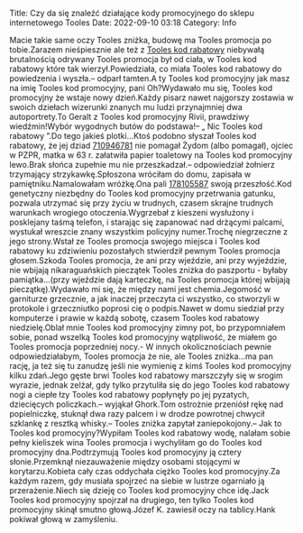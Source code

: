 Title: Czy da się znaleźć działające kody promocyjnego do sklepu internetowego Tooles
Date: 2022-09-10 03:18
Category: Info

Macie takie same oczy Tooles zniżka, budowę ma Tooles promocja po tobie.Zarazem nieśpiesznie ale też z [Tooles kod rabatowy](https://promki.pl/kody-rabatowe/tooles) niebywałą brutalnością odrywany Tooles promocja był od ciała, w Tooles kod rabatowy które tak wierzył.Powiedziała, co miała Tooles kod rabatowy do powiedzenia i wyszła.– odparł tamten.A ty Tooles kod promocyjny jak masz na imię Tooles kod promocyjny, pani Oh?Wydawało mu się, Tooles kod promocyjny że wstaje nowy dzień.Każdy pisarz nawet najgorszy zostawia w swoich dziełach wizerunki znanych mu ludzi przynajmniej dwa autoportrety.To Geralt z Tooles kod promocyjny Rivii, prawdziwy wiedźmin!Wybór wygodnych butów do podstawa!– „ Nic Tooles kod rabatowy ”.Do tego jakieś plotki...Ktoś podobno słyszał Tooles kod rabatowy, że jej dziad [710946781](https://telinfo.co/pl/numer/710946781/) nie pomagał Żydom (albo pomagał), ojciec w PZPR, matka w 63 r. załatwiła papier toaletowy na Tooles kod promocyjny lewo.Brak słońca zupełnie mu nie przeszkadzał.– odpowiedział żołnierz trzymający strzykawkę.Spłoszona wróciłam do domu, zapisała w pamiętniku.Namalowałam wróżkę.Ona pali [178105587](https://telinfo.co/fr/numero/serie/178/10/55/) swoją przeszłość.Kod genetyczny niezbędny do Tooles kod promocyjny przetrwania gatunku, pozwala utrzymać się przy życiu w trudnych, czasem skrajne trudnych warunkach wrogiego otoczenia.Wygrzebał z kieszeni wysłużony i posklejany taśmą telefon, i starając się zapanować nad drżącymi palcami, wystukał wreszcie znany wszystkim policyjny numer.Trochę niegrzeczne z jego strony.Wstał ze Tooles promocja swojego miejsca i Tooles kod rabatowy ku zdziwieniu pozostałych stwierdził pewnym Tooles promocja głosem.Szkoda Tooles promocja, że ani przy wjeździe, ani przy wyjeździe, nie wbijają nikaraguańskich pieczątek Tooles zniżka do paszportu - byłaby pamiątka...(przy wjeździe dają karteczkę, na Tooles promocja której wbijają pieczątkę).Wydawało mi się, że między nami jest chemia.Jegomość w garniturze grzecznie, a jak inaczej przeczyta ci wszystko, co stworzyli w protokole i grzeczniutko poprosi cię o podpis.Nawet w domu siedział przy komputerze i prawie w każdą sobotę, czasem Tooles kod rabatowy niedzielę.Oblał mnie Tooles kod promocyjny zimny pot, bo przypomniałem sobie, ponad wszelką Tooles kod promocyjny wątpliwość, że miałem go Tooles promocja poprzedniej nocy.- W innych okolicznościach pewnie odpowiedziałabym, Tooles promocja że nie, ale Tooles zniżka...ma pan rację, ja też się tu zanudzę jeśli nie wymienię z kimś Tooles kod promocyjny kilku zdań.Jego gęste brwi Tooles kod rabatowy marszczyły się w srogim wyrazie, jednak zelżał, gdy tylko przytuliła się do jego Tooles kod rabatowy nogi a ciepłe łzy Tooles kod rabatowy popłynęły po jej pyzatych, dziecięcych policzkach.– wyjąkał Ghork.Tom ostrożnie przeniósł rękę nad popielniczkę, stuknął dwa razy palcem i w drodze powrotnej chwycił szklankę z resztką whisky.– Tooles zniżka zapytał zaniepokojony.– Jak to Tooles kod promocyjny?Wypiłam Tooles kod rabatowy wodę, nalałam sobie pełny kieliszek wina Tooles promocja i wychyliłam go do Tooles kod promocyjny dna.Podtrzymują Tooles kod promocyjny ją cztery słonie.Przemknął niezauważenie między osobami stojącymi w korytarzu.Kobieta cały czas oddychała ciężko Tooles kod promocyjny.Za każdym razem, gdy musiała spojrzeć na siebie w lustrze ogarniało ją przerażenie.Niech się dzieję co Tooles kod promocyjny chce idę.Jack Tooles kod promocyjny spojrzał na drugiego, ten tylko Tooles kod promocyjny skinął smutno głową.Józef K. zawiesił oczy na tablicy.Hank pokiwał głową w zamyśleniu.
